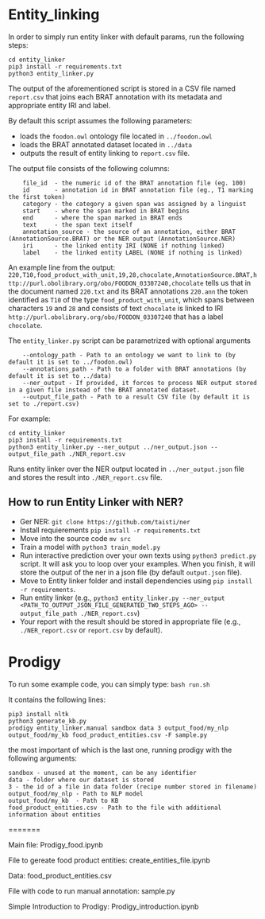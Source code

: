 # Entity_linking
In order to simply run entity linker with default params, run the following steps:
```
cd entity_linker
pip3 install -r requirements.txt
python3 entity_linker.py
```

The output of the aforementioned script is stored in a CSV file named `report.csv` that joins each BRAT annotation with its metadata and appropriate entity IRI and label.

By default this script assumes the following parameters:
- loads the `foodon.owl` ontology file located in `../foodon.owl`
- loads the BRAT annotated dataset located in `../data`
- outputs the result of entity linking to `report.csv` file.



The output file consists of the following columns:
```
    file_id  - the numeric id of the BRAT annotation file (eg. 100)
    id       - annotation id in BRAT annotation file (eg., T1 marking the first token)
    category - the category a given span was assigned by a linguist
    start    - where the span marked in BRAT begins
    end      - where the span marked in BRAT ends
    text     - the span text itself
    annotation_source - the source of an annotation, either BRAT (AnnotationSource.BRAT) or the NER output (AnnotationSource.NER)
    iri      - the linked entity IRI (NONE if nothing linked)
    label    - the linked entity LABEL (NONE if nothing is linked)

```
An example line from the output:
`220,T10,food_product_with_unit,19,28,chocolate,AnnotationSource.BRAT,http://purl.obolibrary.org/obo/FOODON_03307240,chocolate`
tells us that in the document named `220.txt` and its BRAT annotations `220.ann` the token identified as `T10` of the type `food_product_with_unit`, which spans between characters `19` and `28` and consists of text `chocolate` is linked to IRI `http://purl.obolibrary.org/obo/FOODON_03307240` that has a label `chocolate`.



The `entity_linker.py` script can be parametrized with optional arguments
```
    --ontology_path - Path to an ontology we want to link to (by default it is set to ../foodon.owl)
    --annotations_path - Path to a folder with BRAT annotations (by default it is set to ../data)
    --ner_output - If provided, it forces to process NER output stored in a given file instead of the BRAT annotated dataset.
    --output_file_path - Path to a result CSV file (by default it is set to ./report.csv)
```

For example: 
```
cd entity_linker
pip3 install -r requirements.txt
python3 entity_linker.py --ner_output ../ner_output.json --output_file_path ./NER_report.csv
```
Runs entity linker over the NER output located in `../ner_output.json` file and stores the result into `./NER_report.csv` file.

## How to run Entity Linker with NER?
- Ger NER: `git clone https://github.com/taisti/ner`
- Install requierements `pip install -r requirements.txt`
- Move into the source code `mv src`
- Train a model with `python3 train_model.py`
- Run interactive prediction over your own texts using `python3 predict.py` script. It will ask you to loop over your examples. When you finish, it will store the output of the ner in a json file (by default `output.json` file).
- Move to Entity linker folder and install dependencies using `pip install -r requirements`.
- Run entity linker (e.g., `python3 entity_linker.py --ner_output <PATH_TO_OUTPUT_JSON_FILE_GENERATED_TWO_STEPS_AGO> --output_file_path ./NER_report.csv`)
- Your report with the result should be stored in appropriate file (e.g., `./NER_report.csv` or `report.csv` by default).

# Prodigy


To run some example code, you can simply type:
`bash run.sh`

It contains the following lines:
```
pip3 install nltk
python3 generate_kb.py
prodigy entity_linker.manual sandbox data 3 output_food/my_nlp output_food/my_kb food_product_entities.csv -F sample.py
``` 
the most important of which is the last one, running prodigy with the following arguments:

```entity_linker.manual - type of task
sandbox - unused at the moment, can be any identifier
data - folder where our dataset is stored
3 - the id of a file in data folder (recipe number stored in filename)
output_food/my_nlp - Path to NLP model
output_food/my_kb  - Path to KB
food_product_entities.csv - Path to the file with additional information about entities
```
=======

Main file: Prodigy_food.ipynb

File to gereate food product entities: create_entities_file.ipynb


Data: food_product_entities.csv

File with code to run manual annotation: sample.py


Simple Introduction to Prodigy: Prodigy_introduction.ipynb
